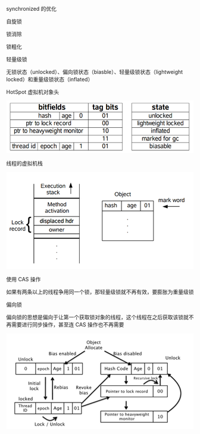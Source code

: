 synchronized 的优化



自旋锁



锁消除



锁粗化



轻量级锁

无锁状态（unlocked）、偏向锁状态（biasble）、轻量级锁状态（lightweight locked）和重量级锁状态（inflated）

HotSpot 虚拟机对象头

![img](assets/bb6a49be-00f2-4f27-a0ce-4ed764bc605c.png)



线程的虚拟机栈

![img](assets/051e436c-0e46-4c59-8f67-52d89d656182.png)

使用 CAS 操作

如果有两条以上的线程争用同一个锁，那轻量级锁就不再有效，要膨胀为重量级锁



偏向锁

偏向锁的思想是偏向于让第一个获取锁对象的线程，这个线程在之后获取该锁就不再需要进行同步操作，甚至连 CAS 操作也不再需要

![img](assets/390c913b-5f31-444f-bbdb-2b88b688e7ce.jpg)

